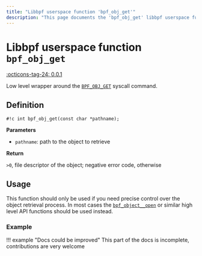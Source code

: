 ```yaml
---
title: "Libbpf userspace function 'bpf_obj_get'"
description: "This page documents the 'bpf_obj_get' libbpf userspace function, including its definition, usage, and examples."
---
```

# Libbpf userspace function `bpf_obj_get`

<!-- [LIBBPF_TAG] -->
[:octicons-tag-24: 0.0.1](https://github.com/libbpf/libbpf/releases/tag/v0.0.1)
<!-- [/LIBBPF_TAG] -->

Low level wrapper around the [`BPF_OBJ_GET`](../../../linux/syscall/BPF_OBJ_GET.md) syscall command.

## Definition

`#!c int bpf_obj_get(const char *pathname);`

**Parameters**

- `pathname`: path to the object to retrieve

**Return**

`>0`, file descriptor of the object; negative error code, otherwise

## Usage

This function should only be used if you need precise control over the object retrieval process. In most cases the [`bpf_object__open`](bpf_object__open.md) or similar high level API functions should be used instead.

### Example

!!! example "Docs could be improved"
    This part of the docs is incomplete, contributions are very welcome
